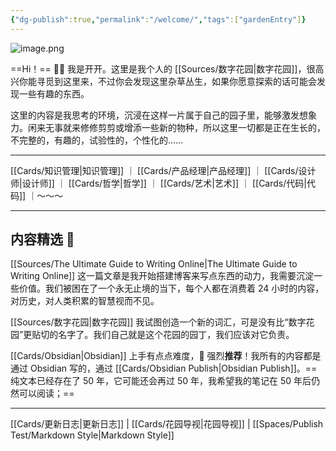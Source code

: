 ```yaml
---
{"dg-publish":true,"permalink":"/welcome/","tags":["gardenEntry"]}
---
```


![image.png](https://kidpic.oss-cn-beijing.aliyuncs.com/img/20230209150738.png)

==Hi！== 👋🏻 我是开开。这里是我个人的 [[Sources/数字花园\|数字花园]]，很高兴你能寻觅到这里来，不过你会发现这里杂草丛生，如果你愿意探索的话可能会发现一些有趣的东西。

这里的内容是我思考的环境，沉浸在这样一片属于自己的园子里，能够激发想象力。闲来无事就来修修剪剪或增添一些新的物种，所以这里一切都是正在生长的，不完整的，有趣的，试验性的，个性化的……

---

[[Cards/知识管理\|知识管理]] ｜ [[Cards/产品经理\|产品经理]] ｜ [[Cards/设计师\|设计师]] ｜ [[Cards/哲学\|哲学]] ｜ [[Cards/艺术\|艺术]] ｜ [[Cards/代码\|代码]] ｜～～～

---

## 内容精选  🎉

[[Sources/The Ultimate Guide to Writing Online\|The Ultimate Guide to Writing Online]]
这一篇文章是我开始搭建博客来写点东西的动力，我需要沉淀一些价值。我们被困在了一个永无止境的当下，每个人都在消费着 24 小时的内容，对历史，对人类积累的智慧视而不见。
 
[[Sources/数字花园\|数字花园]]
我试图创造一个新的词汇，可是没有比“数字花园”更贴切的名字了。我们自己就是这个花园的园丁，我们应该对它负责。

[[Cards/Obsidian\|Obsidian]]
上手有点点难度，🌟 强烈**推荐**！我所有的内容都是通过 Obsidian 写的，通过 [[Cards/Obsidian Publish\|Obsidian Publish]]。==纯文本已经存在了 50 年，它可能还会再过 50 年，我希望我的笔记在 50 年后仍然可以阅读；==

---

[[Cards/更新日志\|更新日志]] |  [[Cards/花园导视\|花园导视]] | [[Spaces/Publish Test/Markdown Style\|Markdown Style]]